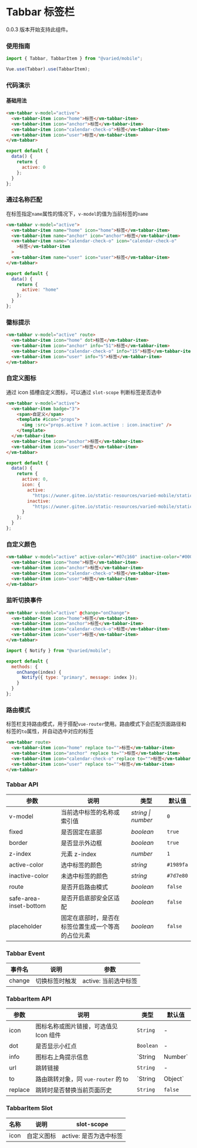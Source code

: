 # Tabbar 标签栏

0.0.3 版本开始支持此组件。

### 使用指南

```javascript
import { Tabbar, TabbarItem } from "@varied/mobile";

Vue.use(Tabbar).use(TabbarItem);
```

### 代码演示

#### 基础用法

```html
<vm-tabbar v-model="active">
  <vm-tabbar-item icon="home">标签</vm-tabbar-item>
  <vm-tabbar-item icon="anchor">标签</vm-tabbar-item>
  <vm-tabbar-item icon="calendar-check-o">标签</vm-tabbar-item>
  <vm-tabbar-item icon="user">标签</vm-tabbar-item>
</vm-tabbar>
```

```javascript
export default {
  data() {
    return {
      active: 0
    };
  }
};
```

### 通过名称匹配

在标签指定`name`属性的情况下，`v-model`的值为当前标签的`name`

```html
<vm-tabbar v-model="active">
  <vm-tabbar-item name="home" icon="home">标签</vm-tabbar-item>
  <vm-tabbar-item name="anchor" icon="anchor">标签</vm-tabbar-item>
  <vm-tabbar-item name="calendar-check-o" icon="calendar-check-o"
    >标签</vm-tabbar-item
  >
  <vm-tabbar-item name="user" icon="user">标签</vm-tabbar-item>
</vm-tabbar>
```

```js
export default {
  data() {
    return {
      active: "home"
    };
  }
};
```

### 徽标提示

```html
<vm-tabbar v-model="active" route>
  <vm-tabbar-item icon="home" dot>标签</vm-tabbar-item>
  <vm-tabbar-item icon="anchor" info="51">标签</vm-tabbar-item>
  <vm-tabbar-item icon="calendar-check-o" info="15">标签</vm-tabbar-item>
  <vm-tabbar-item icon="user" info="5">标签</vm-tabbar-item>
</vm-tabbar>
```

### 自定义图标

通过 icon 插槽自定义图标，可以通过 `slot-scope` 判断标签是否选中

```html
<vm-tabbar v-model="active">
  <vm-tabbar-item badge="3">
    <span>自定义</span>
    <template #icon="props">
      <img :src="props.active ? icon.active : icon.inactive" />
    </template>
  </vm-tabbar-item>
  <vm-tabbar-item icon="anchor">标签</vm-tabbar-item>
  <vm-tabbar-item icon="user">标签</vm-tabbar-item>
</vm-tabbar>
```

```js
export default {
  data() {
    return {
      active: 0,
      icon: {
        active:
          "https://wuner.gitee.io/static-resources/varied-mobile/static/active-dynamic.svg",
        inactive:
          "https://wuner.gitee.io/static-resources/varied-mobile/static/inactive-dynamic.svg"
      }
    };
  }
};
```

### 自定义颜色

```html
<vm-tabbar v-model="active" active-color="#07c160" inactive-color="#000">
  <vm-tabbar-item icon="home">标签</vm-tabbar-item>
  <vm-tabbar-item icon="anchor">标签</vm-tabbar-item>
  <vm-tabbar-item icon="calendar-check-o">标签</vm-tabbar-item>
  <vm-tabbar-item icon="user">标签</vm-tabbar-item>
</vm-tabbar>
```

### 监听切换事件

```html
<vm-tabbar v-model="active" @change="onChange">
  <vm-tabbar-item icon="home">标签</vm-tabbar-item>
  <vm-tabbar-item icon="anchor">标签</vm-tabbar-item>
  <vm-tabbar-item icon="calendar-check-o">标签</vm-tabbar-item>
  <vm-tabbar-item icon="user">标签</vm-tabbar-item>
</vm-tabbar>
```

```js
import { Notify } from "@varied/mobile";

export default {
  methods: {
    onChange(index) {
      Notify({ type: "primary", message: index });
    }
  }
};
```

### 路由模式

标签栏支持路由模式，用于搭配`vue-router`使用。路由模式下会匹配页面路径和标签的`to`属性，并自动选中对应的标签

```html
<vm-tabbar route>
  <vm-tabbar-item icon="home" replace to="">标签</vm-tabbar-item>
  <vm-tabbar-item icon="anchor" replace to="">标签</vm-tabbar-item>
  <vm-tabbar-item icon="calendar-check-o" replace to="">标签</vm-tabbar-item>
  <vm-tabbar-item icon="user" replace to="">标签</vm-tabbar-item>
</vm-tabbar>
```

### Tabbar API

| 参数                   | 说明                                               | 类型               | 默认值    |
| ---------------------- | -------------------------------------------------- | ------------------ | --------- |
| v-model                | 当前选中标签的名称或索引值                         | _string \| number_ | `0`       | - |
| fixed                  | 是否固定在底部                                     | _boolean_          | `true`    | - |
| border                 | 是否显示外边框                                     | _boolean_          | `true`    | - |
| z-index                | 元素 z-index                                       | _number_           | `1`       | - |
| active-color           | 选中标签的颜色                                     | _string_           | `#1989fa` | - |
| inactive-color         | 未选中标签的颜色                                   | _string_           | `#7d7e80` | - |
| route                  | 是否开启路由模式                                   | _boolean_          | `false`   | - |
| safe-area-inset-bottom | 是否开启底部安全区适配                             | _boolean_          | `false`   | - |
| placeholder            | 固定在底部时，是否在标签位置生成一个等高的占位元素 | _boolean_          | `false`   | - |

### Tabbar Event

| 事件名 | 说明           | 参数                 |
| ------ | -------------- | -------------------- |
| change | 切换标签时触发 | active: 当前选中标签 |

### TabbarItem API

| 参数    | 说明                                   | 类型              | 默认值  |
| ------- | -------------------------------------- | ----------------- | ------- |
| icon    | 图标名称或图片链接，可选值见 Icon 组件 | `String`          | -       | - |
| dot     | 是否显示小红点                         | `Boolean`         | -       | - |
| info    | 图标右上角提示信息                     | `String | Number` | -       | - |
| url     | 跳转链接                               | `String`          | -       | - |
| to      | 路由跳转对象，同 `vue-router` 的 to    | `String | Object` | -       | - |
| replace | 跳转时是否替换当前页面历史             | `String`          | `false` | - |

### TabbarItem Slot

| 名称 | 说明       | slot-scope             |
| ---- | ---------- | ---------------------- |
| icon | 自定义图标 | active: 是否为选中标签 |
